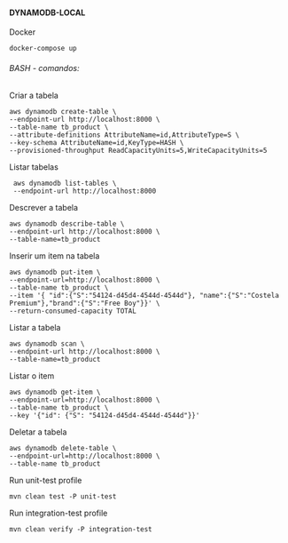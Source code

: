 #### DYNAMODB-LOCAL

<p> Docker
    
    docker-compose up

###### BASH - comandos:
    
<p> Criar a tabela

    aws dynamodb create-table \
    --endpoint-url http://localhost:8000 \
    --table-name tb_product \
    --attribute-definitions AttributeName=id,AttributeType=S \
    --key-schema AttributeName=id,KeyType=HASH \
    --provisioned-throughput ReadCapacityUnits=5,WriteCapacityUnits=5

<p> Listar tabelas
 
     aws dynamodb list-tables \
     --endpoint-url http://localhost:8000


<p> Descrever a tabela

    aws dynamodb describe-table \
    --endpoint-url http://localhost:8000 \
    --table-name=tb_product


<p> Inserir um item na tabela

    aws dynamodb put-item \
    --endpoint-url=http://localhost:8000 \
    --table-name tb_product \
    --item '{ "id":{"S":"54124-d45d4-4544d-4544d"}, "name":{"S":"Costela Premium"},"brand":{"S":"Free Boy"}}' \
    --return-consumed-capacity TOTAL

<p> Listar a tabela

    aws dynamodb scan \
    --endpoint-url http://localhost:8000 \
    --table-name=tb_product

<p> Listar o item

    aws dynamodb get-item \
    --endpoint-url=http://localhost:8000 \
    --table-name tb_product \
    --key '{"id": {"S": "54124-d45d4-4544d-4544d"}}'

<p> Deletar a tabela
    
    aws dynamodb delete-table \
    --endpoint-url=http://localhost:8000 \
    --table-name tb_product
    
<p> Run unit-test profile
    
    mvn clean test -P unit-test
    
<p> Run integration-test profile
    
    mvn clean verify -P integration-test